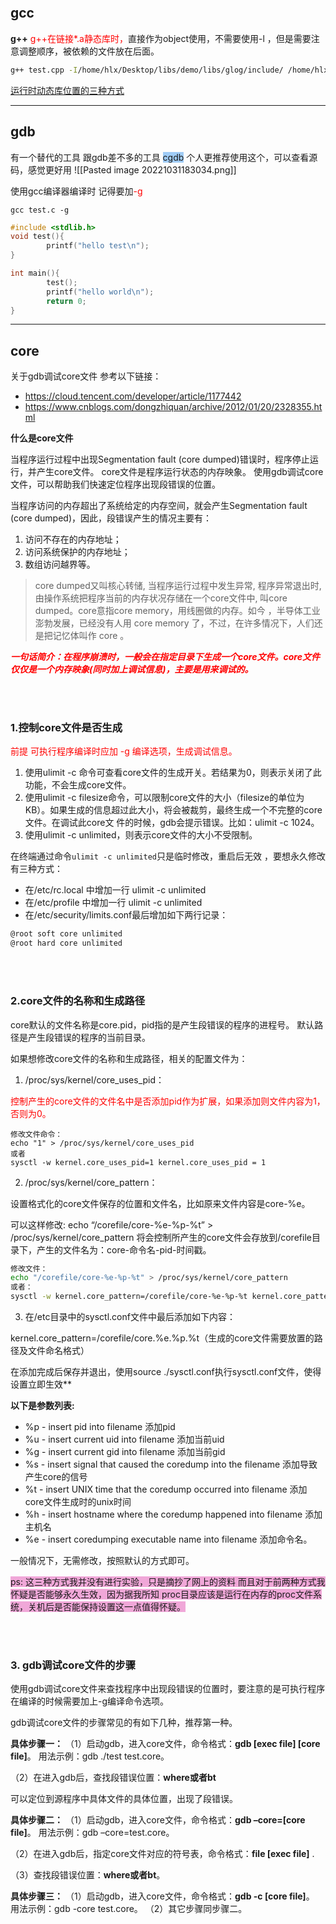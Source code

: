 ```toc
```

## gcc

**g++** <font color=#FF0000>g++在链接*.a静态库时，</font>直接作为object使用，不需要使用-l ，但是需要注意调整顺序，被依赖的文件放在后面。

```bash
g++ test.cpp -I/home/hlx/Desktop/libs/demo/libs/glog/include/ /home/hlx/Desktop/libs/demo/libs/glog/lib/libglog.a
```

[运行时动态库位置的三种方式](https://blog.csdn.net/gx_1983/article/details/78352457)

---

## gdb

有一个替代的工具 跟gdb差不多的工具 <span style="background:#A0CCF6">cgdb</span>
个人更推荐使用这个，可以查看源码，感觉更好用
![[Pasted image 20221031183034.png]]

使用gcc编译器编译时 记得要加<font color=#FF0000>-g</font>

`gcc test.c -g`

```c
#include <stdlib.h>
void test(){
        printf("hello test\n");
}

int main(){
        test();
        printf("hello world\n");
        return 0;
}
```

---

## core

关于gdb调试core文件 参考以下链接：

- <https://cloud.tencent.com/developer/article/1177442>
- <https://www.cnblogs.com/dongzhiquan/archive/2012/01/20/2328355.html>

**什么是core文件**

当程序运行过程中出现Segmentation fault (core dumped)错误时，程序停止运行，并产生core文件。
core文件是程序运行状态的内存映象。
使用gdb调试core文件，可以帮助我们快速定位程序出现段错误的位置。

当程序访问的内存超出了系统给定的内存空间，就会产生Segmentation fault (core dumped)，因此，段错误产生的情况主要有：

1. 访问不存在的内存地址；
2. 访问系统保护的内存地址；
3. 数组访问越界等。

> core dumped又叫核心转储, 当程序运行过程中发生异常, 程序异常退出时, 由操作系统把程序当前的内存状况存储在一个core文件中, 叫core dumped。core意指core memory，用线圈做的内存。如今 ，半导体工业澎勃发展，已经没有人用 core memory 了，不过，在许多情况下，人们还是把记忆体叫作 core 。

<font color=#FF0000>_**一句话简介：在程序崩溃时，一般会在指定目录下生成一个core文件。core文件仅仅是一个内存映象(同时加上调试信息)，主要是用来调试的。**_</font>

<br/>
<br/>

### 1.控制core文件是否生成

<font color=#FF0000>前提  可执行程序编译时应加  -g 编译选项，生成调试信息。</font>

1. 使用ulimit -c 命令可查看core文件的生成开关。若结果为0，则表示关闭了此功能，不会生成core文件。
2. 使用ulimit -c filesize命令，可以限制core文件的大小（filesize的单位为KB）。如果生成的信息超过此大小，将会被裁剪，最终生成一个不完整的core文件。在调试此core文 件的时候，gdb会提示错误。比如：ulimit -c 1024。
3. 使用ulimit -c unlimited，则表示core文件的大小不受限制。

在终端通过命令`ulimit -c unlimited`只是临时修改，重启后无效 ，要想永久修改有三种方式：

- 在/etc/rc.local 中增加一行 ulimit -c unlimited
- 在/etc/profile 中增加一行 ulimit -c unlimited
- 在/etc/security/limits.conf最后增加如下两行记录：

```bash
@root soft core unlimited
@root hard core unlimited
```

<br/>
<br/>

### 2.core文件的名称和生成路径

core默认的文件名称是core.pid，pid指的是产生段错误的程序的进程号。 默认路径是产生段错误的程序的当前目录。

如果想修改core文件的名称和生成路径，相关的配置文件为：

1. /proc/sys/kernel/core_uses_pid：

<font color=#FF0000>控制产生的core文件的文件名中是否添加pid作为扩展，如果添加则文件内容为1，否则为0。</font>

```
修改文件命令： 
echo "1" > /proc/sys/kernel/core_uses_pid
或者  
sysctl -w kernel.core_uses_pid=1 kernel.core_uses_pid = 1
```

2. /proc/sys/kernel/core_pattern：

设置格式化的core文件保存的位置和文件名，比如原来文件内容是core-%e。

可以这样修改: echo “/corefile/core-%e-%p-%t” > /proc/sys/kernel/core_pattern 将会控制所产生的core文件会存放到/corefile目录下，产生的文件名为：core-命令名-pid-时间戳。

```bash
修改文件：
echo "/corefile/core-%e-%p-%t" > /proc/sys/kernel/core_pattern
或者：  
sysctl -w kernel.core_pattern=/corefile/core-%e-%p-%t kernel.core_pattern = /corefile/core-%e-%p-%t

```

3. 在/etc目录中的sysctl.conf文件中最后添加如下内容：

kernel.core_pattern=/corefile/core.%e.%p.%t（生成的core文件需要放置的路径及文件命名格式）

在添加完成后保存并退出，使用source ./sysctl.conf执行sysctl.conf文件，使得设置立即生效**

**以下是参数列表:**

- %p - insert pid into filename 添加pid
- %u - insert current uid into filename 添加当前uid
- %g - insert current gid into filename 添加当前gid
- %s - insert signal that caused the coredump into the filename 添加导致产生core的信号
- %t - insert UNIX time that the coredump occurred into filename 添加core文件生成时的unix时间
- %h - insert hostname where the coredump happened into filename 添加主机名
- %e - insert coredumping executable name into filename 添加命令名。

一般情况下，无需修改，按照默认的方式即可。

<span style="background:#F0A7D8">ps: 这三种方式我并没有进行实验，只是摘抄了网上的资料 而且对于前两种方式我怀疑是否能够永久生效，因为据我所知 proc目录应该是运行在内存的proc文件系统，关机后是否能保持设置这一点值得怀疑。</span>

<br/>
<br/>

### 3. gdb调试core文件的步骤

使用gdb调试core文件来查找程序中出现段错误的位置时，要注意的是可执行程序在编译的时候需要加上-g编译命令选项。

gdb调试core文件的步骤常见的有如下几种，推荐第一种。

**具体步骤一：** （1）启动gdb，进入core文件，命令格式：**gdb [exec file] [core file]**。 用法示例：gdb ./test test.core。

（2）在进入gdb后，查找段错误位置：**where或者bt**

可以定位到源程序中具体文件的具体位置，出现了段错误。

**具体步骤二：** （1）启动gdb，进入core文件，命令格式：**gdb –core=[core file]**。 用法示例：gdb –core=test.core。

（2）在进入gdb后，指定core文件对应的符号表，命令格式：**file [exec file]** .

（3）查找段错误位置：**where或者bt**。

**具体步骤三：** （1）启动gdb，进入core文件，命令格式：**gdb -c [core file]**。 用法示例：gdb -core test.core。 （2）其它步骤同步骤二。
